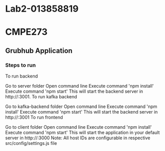 # Lab2-013858819

# CMPE273
## Grubhub Application
### Steps to run
To run backend

Go to server folder
Open command line
Execute command 'npm install'
Execute command 'npm start' This will start the backend server in http://:3001.
To run kafka backend

Go to kafka-backend folder
Open command line
Execute command 'npm install'
Execute command 'npm start' This will start the backend server in http://:3001
To run frontend

Go to client folder
Open command line
Execute command 'npm install'
Execute command 'npm start' This will start the application in your default server in http://:3000
Note: All host IDs are configurable in respective src/config/settings.js file
